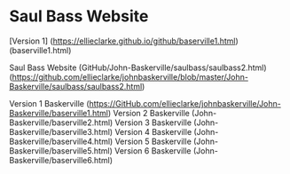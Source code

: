 # Saul Bass Website
[Version 1] (https://ellieclarke.github.io/github/baserville1.html)
(baserville1.html)

Saul Bass Website
(GitHub/John-Baskerville/saulbass/saulbass2.html)
(https://github.com/ellieclarke/johnbaskerville/blob/master/John-Baskerville/saulbass/saulbass2.html)


Version 1 Baskerville (https://GitHub.com/ellieclarke/johnbaskerville/John-Baskerville/baserville1.html)
Version 2 Baskerville (John-Baskerville/baserville2.html)
Version 3 Baskerville (John-Baskerville/baserville3.html)
Version 4 Baskerville (John-Baskerville/baserville4.html)
Version 5 Baskerville (John-Baskerville/baserville5.html)
Version 6 Baskerville (John-Baskerville/baserville6.html)
